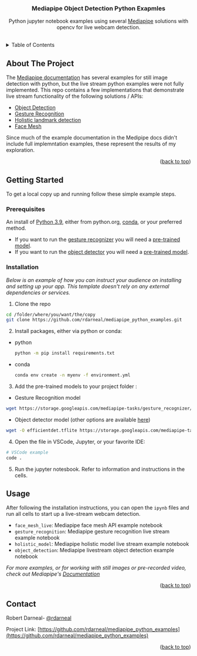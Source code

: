 <a name="readme-top"></a>

<!-- PROJECT LOGO -->
<br />
<div align="center">
  <h3 align="center">Mediapipe Object Detection Python Exapmles</h3>

  <p align="center">
    Python jupyter notebook examples using several <a href="https://developers.google.com/mediapipe">Mediapipe</a> solutions with opencv for live webcam detection.
    <br />
    <br />
  </p>
</div>



<!-- TABLE OF CONTENTS -->
<details>
  <summary>Table of Contents</summary>
  <ol>
    <li>
      <a href="#about-the-project">About The Project</a>
    </li>
    <li>
      <a href="#getting-started">Getting Started</a>
      <ul>
        <li><a href="#prerequisites">Prerequisites</a></li>
        <li><a href="#installation">Installation</a></li>
      </ul>
    </li>
    <li><a href="#usage">Usage</a></li>
    <li><a href="#contact">Contact</a></li>
  </ol>
</details>



<!-- ABOUT THE PROJECT -->
## About The Project

The [Mediapipe documentation](https://developers.google.com/mediapipe) has several examples for still image detection with python, but the live stream python examples were not fully implemented. This repo contains a few implementations that demonstrate live stream functionality of the following solutions / APIs:

* [Object Detection](https://developers.google.com/mediapipe/solutions/vision/object_detector/python)
* [Gesture Recognition](https://developers.google.com/mediapipe/solutions/vision/gesture_recognizer/python)
* [Holistic landmark detection](https://developers.google.com/mediapipe/solutions/vision/holistic_landmarker)
* [Face Mesh](https://developers.google.com/mediapipe/solutions/vision/face_landmarker)

Since much of the example documentation in the Medipipe docs didn't include full implemntation examples, these represent the results of my exploration.

<p align="right">(<a href="#readme-top">back to top</a>)</p>

<!-- GETTING STARTED -->
## Getting Started

To get a local copy up and running follow these simple example steps.

### Prerequisites

An install of [Python 3.9](https://www.python.org/downloads/release/python-3916/), either from python.org, [conda](https://docs.conda.io/en/latest/miniconda.html), or your preferred method.

* If you want to run the [gesture recognizer]() you will need a [pre-trained model](https://storage.googleapis.com/mediapipe-tasks/gesture_recognizer/gesture_recognizer.task).
* If you want to run the [object detector]() you will need a [pre-trained model](https://developers.google.com/mediapipe/solutions/vision/object_detector/index#models).

### Installation

_Below is an example of how you can instruct your audience on installing and setting up your app. This template doesn't rely on any external dependencies or services._
1. Clone the repo
  ```sh
  cd /folder/where/you/want/the/copy
  git clone https://github.com/rdarneal/mediapipe_python_examples.git
  ```
2. Install packages, either via python or conda:
  * python
    ```sh
    python -m pip install requirements.txt
    ```
  * conda
    ```sh
    conda env create -n myenv -f environment.yml
    ```
3. Add the pre-trained models to your project folder :
  * Gesture Recognition model
  ```sh
  wget https://storage.googleapis.com/mediapipe-tasks/gesture_recognizer/gesture_recognizer.task
  ```
  * Object detector model (other options are available [here](https://developers.google.com/mediapipe/solutions/vision/object_detector/index#models))
  ```sh
  wget -O efficientdet.tflite https://storage.googleapis.com/mediapipe-tasks/object_detector/efficientdet_lite0_uint8.tflite
  ```
4. Open the file in VSCode, Jupyter, or your favorite IDE:
  ```sh
  # VSCode example
  code .
  ```

5. Run the jupyter notesbook. Refer to information and instructions in the cells.

<!-- USAGE EXAMPLES -->
## Usage

After following the installation instructions, you can open the `ipynb` files and run all cells to start up a live-stream webcam detection.
* `face_mesh_live`: Mediapipe face mesh API example notebook
* `gesture_recognition`: Mediapipe gesture recognition live stream example notebook
* `holistic_model`: Mediapipe holistic model live stream example notebook
* `object_detection`: Mediapipe livestream object detection example notebook

_For more examples, or for working with still images or pre-recorded video, check out Mediapipe's [Documentation](https://developers.google.com/mediapipe)_

<p align="right">(<a href="#readme-top">back to top</a>)</p>


<!-- CONTACT -->
## Contact

Robert Darneal- [@rdarneal](https://github.com/rdarneal)

Project Link: [https://github.com/rdarneal/mediapipe_python_examples](https://github.com/rdarneal/mediapipe_python_examples)

<p align="right">(<a href="#readme-top">back to top</a>)</p>

